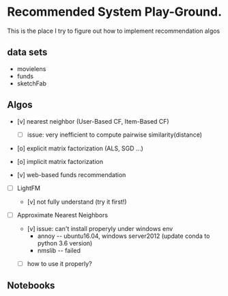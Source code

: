 # Recommended System Play-Ground. 
This is the place I try to figure out how to implement recommendation algos

## data sets
- movielens
- funds
- sketchFab

## Algos

- [v] nearest neighbor (User-Based CF, Item-Based CF)
	- [ ] issue: very inefficient to compute pairwise similarity(distance)

- [o] explicit matrix factorization (ALS, SGD ...)

- [o] implicit matrix factorization 

- [v] web-based funds recommendation 

- [ ] LightFM 
	- [v] not fully understand (try it first!) 
	
- [ ] Approximate Nearest Neighbors
	- [v] issue: can't install properyly under windows env 
		- annoy -- ubuntu16.04, windows server2012 (update conda to python 3.6 version)
		- nmslib -- failed
	- [ ] how to use it properly?


## Notebooks

